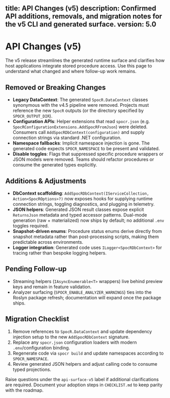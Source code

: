 title: API Changes (v5)
description: Confirmed API additions, removals, and migration notes for the v5 CLI and generated surface.
version: 5.0
---

# API Changes (v5)

The v5 release streamlines the generated runtime surface and clarifies how host applications integrate stored procedure access. Use this page to understand what changed and where follow-up work remains.

## Removed or Breaking Changes

- **Legacy DataContext**: The generated `SpocR.DataContext` classes synonymous with the v4.5 pipeline were removed. Projects must reference the new `SpocR` outputs (or the directory specified by `SPOCR_OUTPUT_DIR`).
- **Configuration APIs**: Helper extensions that read `spocr.json` (e.g. `SpocRConfigurationExtensions.AddSpocRFromJson`) were deleted. Consumers call `AddSpocRDbContext(configuration)` and supply connection strings via standard .NET configuration.
- **Namespace fallbacks**: Implicit namespace injection is gone. The generated code expects `SPOCR_NAMESPACE` to be present and validated.
- **Disable toggles**: Flags that suppressed specific procedure wrappers or JSON models were removed. Teams should refactor procedures or consume the generated types explicitly.

## Additions & Adjustments

- **DbContext scaffolding**: `AddSpocRDbContext(IServiceCollection, Action<SpocROptions>?)` now exposes hooks for supplying runtime connection strings, toggling diagnostics, and plugging in telemetry.
- **JSON helpers**: Generated JSON result classes expose explicit `ReturnsJson` metadata and typed accessor patterns. Dual-mode generation (raw + materialized) now ships by default; no additional `.env` toggles required.
- **Snapshot-driven enums**: Procedure status enums derive directly from snapshot metadata rather than post-processing scripts, making them predictable across environments.
- **Logger integration**: Generated code uses `ILogger<SpocRDbContext>` for tracing rather than bespoke logging helpers.

## Pending Follow-up

- Streaming helpers (`IAsyncEnumerable<T>` wrappers) live behind preview keys and remain in feature validation.
- Analyzer surfacing (`SPOCR_ENABLE_ANALYZER_WARNINGS`) ties into the Roslyn package refresh; documentation will expand once the package ships.

## Migration Checklist

1. Remove references to `SpocR.DataContext` and update dependency injection setup to the new `AddSpocRDbContext` signature.
2. Replace any `spocr.json` configuration loaders with modern `.env`/configuration binding.
3. Regenerate code via `spocr build` and update namespaces according to `SPOCR_NAMESPACE`.
4. Review generated JSON helpers and adjust calling code to consume typed projections.

Raise questions under the `api-surface-v5` label if additional clarifications are required. Document your adoption steps in `CHECKLIST.md` to keep parity with the roadmap.
